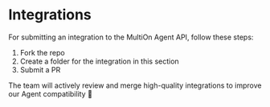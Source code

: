 # Integrations

For submitting an integration to the MultiOn Agent API, follow these steps:

1. Fork the repo
2. Create a folder for the integration in this section
3. Submit a PR

The team will actively review and merge high-quality integrations to improve our Agent compatibility 🤗
